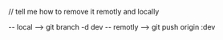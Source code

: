 // tell me how to remove it remotly and locally

-- local  --> git branch -d dev
-- remotly --> git push origin :dev
